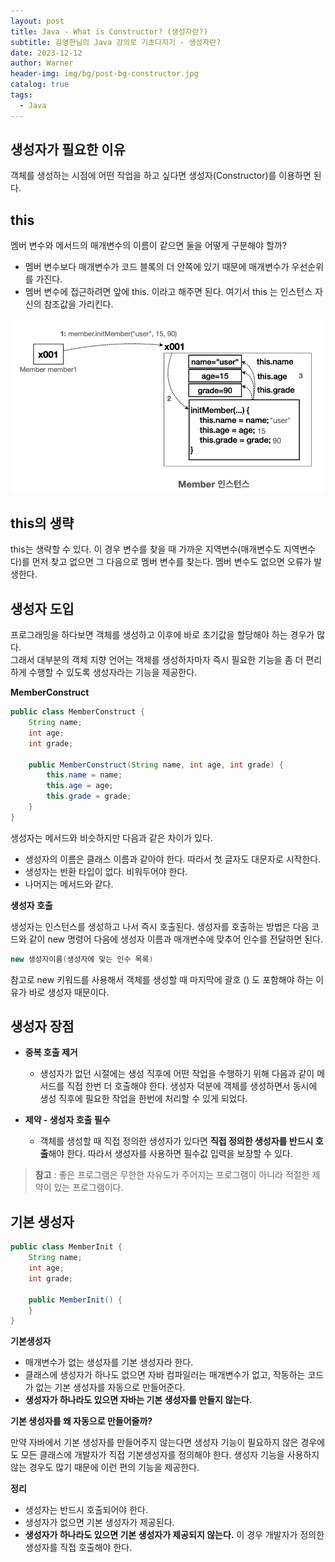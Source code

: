 ```yaml
---
layout: post
title: Java - What is Constructor? (생성자란?)
subtitle: 김영한님의 Java 강의로 기초다지기 - 생성자란?
date: 2023-12-12
author: Warner
header-img: img/bg/post-bg-constructor.jpg
catalog: true
tags:
  - Java
---
```


## 생성자가 필요한 이유

객체를 생성하는 시점에 어떤 작업을 하고 싶다면 생성자(Constructor)를 이용하면 된다.

## this

멤버 변수와 메서드의 매개변수의 이름이 같으면 둘을 어떻게 구분해야 할까?

- 멤버 변수보다 매개변수가 코드 블록의 더 안쪽에 있기 때문에 매개변수가 우선순위를 가진다.
- 멤버 변수에 접근하려면 앞에 this. 이라고 해주면 된다. 여기서 this 는 인스턴스 자신의 참조값을 가리킨다.

![constructor1.png](/img/post/2023-12-12/constructor1.png)

## this의 생략

this는 생략할 수 있다. 이 경우 변수를 찾을 때 가까운 지역변수(매개변수도 지역변수다)를 먼저 찾고 없으면 그 다음으로 멤버 변수를 찾는다. 멤버 변수도 없으면 오류가 발생한다.

## 생성자 도입

프로그래밍을 하다보면 객체를 생성하고 이후에 바로 초기값을 할당해야 하는 경우가 많다.\
그래서 대부분의 객체 지향 언어는 객체를 생성하자마자 즉시 필요한 기능을 좀 더 편리하게 수행할 수 있도록 생성자라는 기능을 제공한다.

**MemberConstruct**

~~~java
public class MemberConstruct {
    String name;
    int age;
    int grade;

    public MemberConstruct(String name, int age, int grade) {
        this.name = name;
        this.age = age;
        this.grade = grade;
    }
}
~~~

생성자는 메서드와 비슷하지만 다음과 같은 차이가 있다.

- 생성자의 이름은 클래스 이름과 같아야 한다. 따라서 첫 글자도 대문자로 시작한다.
- 생성자는 반환 타입이 없다. 비워두어야 한다.
- 나머지는 메서드와 같다.

**생성자 호출**

생성자는 인스턴스를 생성하고 나서 즉시 호출된다. 생성자를 호출하는 방법은 다음 코드와 같이 new 명령어 다음에 생성자 이름과 매개변수에 맞추어 인수를 전달하면 된다.

~~~java
new 생성자이름(생성자에 맞는 인수 목록)
~~~

참고로 new 키워드를 사용해서 객체를 생성할 때 마지막에 괄호 () 도 포함해야 하는 이유가 바로 생성자 때문이다.

## 생성자 장점

- **중복 호출 제거**
    - 생성자가 없던 시절에는 생성 직후에 어떤 작업을 수행하기 위해 다음과 같이 메서드를 직접 한번 더 호출해야 한다.
      생성자 덕분에 객체를 생성하면서 동시에 생성 직후에 필요한 작업을 한번에 처리할 수 있게 되었다.


- **제약 - 생성자 호출 필수**
    - 객체를 생성할 때 직접 정의한 생성자가 있다면 **직접 정의한 생성자를 반드시 호출**해야 한다.
      따라서 생성자를 사용하면 필수값 입력을 보장할 수 있다.

> **참고** : 좋은 프로그램은 무한한 자유도가 주어지는 프로그램이 아니라 적절한 제약이 있는 프로그램이다.

## 기본 생성자

~~~java
public class MemberInit {
    String name;
    int age;
    int grade;

    public MemberInit() {
    }
}
~~~

**기본생성자**

- 매개변수가 없는 생성자를 기본 생성자라 한다.
- 클래스에 생성자가 하나도 없으면 자바 컴파일러는 매개변수가 없고, 작동하는 코드가 없는 기본 생성자를 자동으로 만들어준다.
- **생성자가 하나라도 있으면 자바는 기본 생성자를 만들지 않는다.**

**기본 생성자를 왜 자동으로 만들어줄까?**

만약 자바에서 기본 생성자를 만들어주지 않는다면 생성자 기능이 필요하지 않은 경우에도 모든 클래스에 개발자가 직접 기본생성자를 정의해야 한다.
생성자 기능을 사용하지 않는 경우도 많기 때문에 이런 편의 기능을 제공한다.

**정리**
- 생성자는 반드시 호출되어야 한다.
- 생성자가 없으면 기본 생성자가 제공된다.
- **생성자가 하나라도 있으면 기본 생성자가 제공되지 않는다.** 이 경우 개발자가 정의한 생성자를 직접 호출해야 한다.